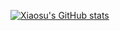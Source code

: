 [![Xiaosu's GitHub stats](https://github-readme-stats.vercel.app/api?username=xiaosu-zhu&theme=buefy)](https://github.com/anuraghazra/github-readme-stats)
